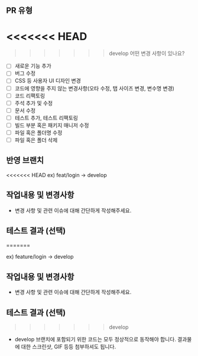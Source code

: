 ## PR 유형
<<<<<<< HEAD
=======

>>>>>>> develop
어떤 변경 사항이 있나요?

- [ ] 새로운 기능 추가
- [ ] 버그 수정
- [ ] CSS 등 사용자 UI 디자인 변경
- [ ] 코드에 영향을 주지 않는 변경사항(오타 수정, 탭 사이즈 변경, 변수명 변경)
- [ ] 코드 리팩토링
- [ ] 주석 추가 및 수정
- [ ] 문서 수정
- [ ] 테스트 추가, 테스트 리팩토링
- [ ] 빌드 부분 혹은 패키지 매니저 수정
- [ ] 파일 혹은 폴더명 수정
- [ ] 파일 혹은 폴더 삭제

## 반영 브랜치
<<<<<<< HEAD
ex) feat/login -> develop 

## 작업내용 및 변경사항 
- 변경 사항 및 관련 이슈에 대해 간단하게 작성해주세요.

## 테스트 결과 (선택)
=======

ex) feature/login -> develop

## 작업내용 및 변경사항

- 변경 사항 및 관련 이슈에 대해 간단하게 작성해주세요.

## 테스트 결과 (선택)

>>>>>>> develop
- develop 브랜치에 포함되기 위한 코드는 모두 정상적으로 동작해야 합니다. 결과물에 대한 스크린샷, GIF 등등 첨부하셔도 됩니다.
